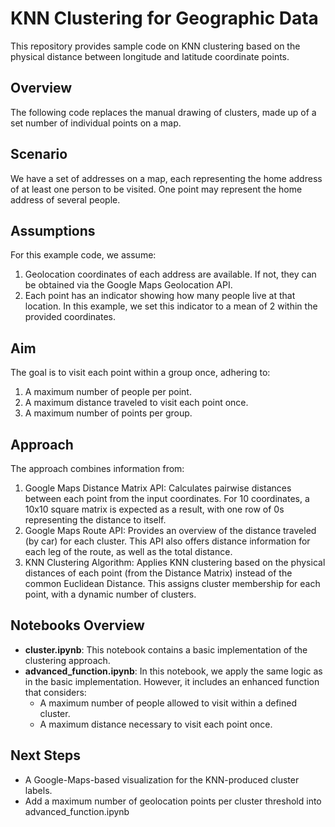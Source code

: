 # KNN Clustering for Geographic Data

This repository provides sample code on KNN clustering based on the physical distance between longitude and latitude coordinate points.

## Overview

The following code replaces the manual drawing of clusters, made up of a set number of individual points on a map.

## Scenario 

We have a set of addresses on a map, each representing the home address of at least one person to be visited. One point may represent the home address of several people.

## Assumptions

For this example code, we assume:

1. Geolocation coordinates of each address are available. If not, they can be obtained via the Google Maps Geolocation API.
2. Each point has an indicator showing how many people live at that location. In this example, we set this indicator to a mean of 2 within the provided coordinates.

## Aim

The goal is to visit each point within a group once, adhering to:

1. A maximum number of people per point.
2. A maximum distance traveled to visit each point once.
3. A maximum number of points per group.

## Approach

The approach combines information from:

1. Google Maps Distance Matrix API: Calculates pairwise distances between each point from the input coordinates. For 10 coordinates, a 10x10 square matrix is expected as a result, with one row of 0s representing the distance to itself.
2. Google Maps Route API: Provides an overview of the distance traveled (by car) for each cluster. This API also offers distance information for each leg of the route, as well as the total distance.
3. KNN Clustering Algorithm: Applies KNN clustering based on the physical distances of each point (from the Distance Matrix) instead of the common Euclidean Distance. This assigns cluster membership for each point, with a dynamic number of clusters.


## Notebooks Overview


- **cluster.ipynb**: This notebook contains a basic implementation of the clustering approach.
- **advanced_function.ipynb**: In this notebook, we apply the same logic as in the basic implementation. However, it includes an enhanced function that considers:
    - A maximum number of people allowed to visit within a defined cluster.
    - A maximum distance necessary to visit each point once.
 
## Next Steps
- A Google-Maps-based visualization for the KNN-produced cluster labels.
- Add a maximum number of geolocation points per cluster threshold into advanced_function.ipynb
